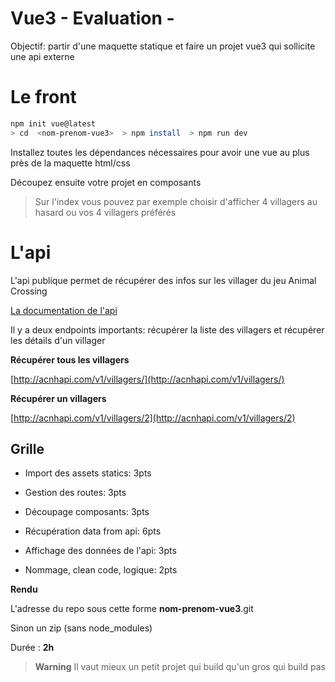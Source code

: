 
# Vue3 - Evaluation - 
 
Objectif: partir d'une maquette statique et faire un projet vue3 qui sollicite une api externe
  
# Le front
  
```sh
npm init vue@latest
> cd  <nom-prenom-vue3>  > npm install  > npm run dev
```
  

Installez toutes les dépendances nécessaires pour avoir une vue au plus près de la maquette html/css
  
Découpez ensuite votre projet en composants

    

> Sur l'index vous pouvez par exemple choisir d'afficher 4 villagers au
> hasard ou vos 4 villagers préférés
 

# L'api

L'api publique permet de récupérer des infos sur les villager du jeu Animal Crossing

[La documentation de l'api](https://acnhapi.com/doc)


Il y a deux endpoints importants: récupérer la liste des villagers et récupérer les détails d'un villager

 
**Récupérer tous les villagers**

  

[http://acnhapi.com/v1/villagers/](http://acnhapi.com/v1/villagers/)


**Récupérer un villagers**
  
[http://acnhapi.com/v1/villagers/2](http://acnhapi.com/v1/villagers/2)

  
## Grille

- Import des assets statics: 3pts

- Gestion des routes: 3pts

- Découpage composants: 3pts

- Récupération data from api: 6pts

- Affichage des données de l'api: 3pts

- Nommage, clean code, logique: 2pts

  

**Rendu**

L'adresse du repo sous cette forme **nom-prenom-vue3**.git

Sinon un zip (sans node_modules)

Durée : **2h**


> **Warning**
> Il vaut mieux un petit projet qui build qu'un gros qui build pas